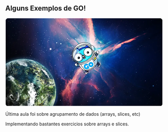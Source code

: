 ## **Alguns Exemplos de GO!**
![alt text](image.png)

Última aula foi sobre agrupamento de dados (arrays, slices, etc)

Implementando bastantes exercicios sobre arrays e slices.
